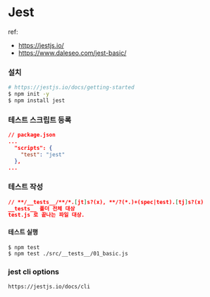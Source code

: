 # Jest

ref:

- https://jestjs.io/
- https://www.daleseo.com/jest-basic/

### 설치

```sh
# https://jestjs.io/docs/getting-started
$ npm init -y
$ npm install jest
```

### 테스트 스크립트 등록

```json
// package.json
...
  "scripts": {
    "test": "jest"
  },
...
```

### 테스트 작성

```json
// **/__tests__/**/*.[jt]s?(x), **/?(*.)+(spec|test).[tj]s?(x)
__tests__ 폴더 전체 대상
test.js 로 끝나는 파일 대상.
```

#### 테스트 실행

```sh
$ npm test
$ npm test ./src/__tests__/01_basic.js
```

### jest cli options

```
https://jestjs.io/docs/cli
```
